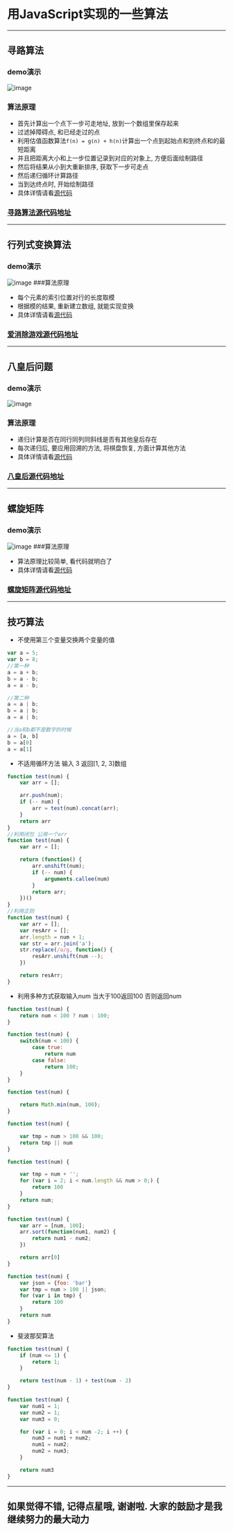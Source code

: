 # 用JavaScript实现的一些算法
---
## 寻路算法
### demo演示
![image](https://raw.githubusercontent.com/jameslcj/algorithm/master/findRoad/findRoad.gif)

### 算法原理
- 首先计算出一个点下一步可走地址, 放到一个数组里保存起来
- 过滤掉障碍点, 和已经走过的点
- 利用估值函数算法`f(n) = g(n) + h(n)`计算出一个点到起始点和到终点和的最短距离
- 并且把距离大小和上一步位置记录到对应的对象上, 方便后面绘制路径
- 然后将结果从小到大重新排序, 获取下一步可走点
- 然后递归循环计算路径
- 当到达终点时, 开始绘制路径
- 具体详情请看[源代码](https://github.com/jameslcj/algorithm/blob/master/findRoad/findRoad.js)

### [寻路算法源代码地址](https://github.com/jameslcj/algorithm/blob/master/findRoad/)
---
## 行列式变换算法
### demo演示
![image](https://raw.githubusercontent.com/jameslcj/algorithm/master/changeXY/demo.png)
###算法原理
- 每个元素的索引位置对行的长度取模
- 根据模的结果, 重新建立数组, 就能实现变换
- 具体详情请看[源代码](https://github.com/jameslcj/algorithm/blob/master/changeXY/index.js)

### [爱消除游戏源代码地址](https://github.com/jameslcj/algorithm/blob/master/changeXY/)

---
## 八皇后问题
### demo演示
![image](https://raw.githubusercontent.com/jameslcj/algorithm/master/eightQueen/demo.gif)
### 算法原理
- 递归计算是否在同行同列同斜线是否有其他皇后存在
- 每次递归后, 要应用回溯的方法, 将棋盘恢复, 方面计算其他方法
- 具体详情请看[源代码](https://github.com/jameslcj/algorithm/blob/master/eightQueen/index.js)

### [八皇后源代码地址](https://github.com/jameslcj/algorithm/blob/master/eightQueen/)

---
## 螺旋矩阵
### demo演示
![image](https://raw.githubusercontent.com/jameslcj/algorithm/master/volution/demo.gif)
###算法原理
- 算法原理比较简单, 看代码就明白了
- 具体详情请看[源代码](https://github.com/jameslcj/algorithm/blob/master/volution/index.js)

### [螺旋矩阵源代码地址](https://github.com/jameslcj/algorithm/blob/master/volution/)

---
## 技巧算法
- 不使用第三个变量交换两个变量的值
```JavaScript
var a = 5;
var b = 8;
//第一种
a = a + b;
b = a - b;
a = a - b;

//第二种
a = a | b;
b = a | b;
a = a | b;

//当a和b都不是数字的时候
a = [a, b]
b = a[0]
a = a[1]
```
- 不适用循环方法 输入 3 返回[1, 2, 3]数组
```JavaScript
function test(num) {
	var arr = [];

	arr.push(num);
	if (-- num) {
		arr = test(num).concat(arr);
	}
	return arr
}
//利用闭包 公用一个arr
function test(num) {
	var arr = [];

	return (function() {
		arr.unshift(num);
		if (-- num) {
			arguments.callee(num)
		}
		return arr;
	})()
}
//利用正则
function test(num) {
	var arr = [];
	var resArr = [];
	arr.length = num + 1;
	var str = arr.join('a');
	str.replace(/a/g, function() {
		resArr.unshift(num --);
	})

	return resArr;
}
```

- 利用多种方式获取输入num 当大于100返回100 否则返回num

```JavaScript
function test(num) {
	return num < 100 ? num : 100;
}

function test(num) {
	switch(num < 100) {
		case true:
			return num
		case false:
			return 100;
	}
}

function test(num) {

	return Math.min(num, 100);
}

function test(num) {

	var tmp = num > 100 && 100;
	return tmp || num
}

function test(num) {

	var tmp = num + '';
	for (var i = 2; i < num.length && num > 0;) {
		return 100
	}
	return num;
}

function test(num) {
	var arr = [num, 100];
	arr.sort(function(num1, num2) {
		return num1 - num2;
	})

	return arr[0] 
}

function test(num) {
	var json = {foo: 'bar'}
	var tmp = num > 100 || json;
	for (var i in tmp) {
		return 100
	}
	return num
}
```

- 斐波那契算法

```JavaScript
function test(num) {
	if (num <= 1) {
		return 1;
	}

	return test(num - 1) + test(num - 2)
}

function test(num) {
	var num1 = 1;
	var num2 = 1;
	var num3 = 0;

	for (var i = 0; i < num -2; i ++) {
		num3 = num1 + num2;
		num1 = num2;
		num2 = num3;
	}

	return num3
}
```
---
## 如果觉得不错, 记得点星哦, 谢谢啦. 大家的鼓励才是我继续努力的最大动力
